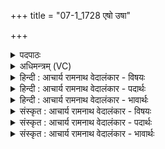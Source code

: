 +++
title = "07-1_1728 एषो उषा"

+++
<details><summary>पदपाठः</summary>

ए꣣षा꣢। उ꣣। उषाः꣢। अ꣡पू꣢꣯र्व्या। अ। पू꣣र्व्या। वि꣢। उ꣣च्छति। प्रिया꣢। दि꣣वः꣢। स्तु꣣षे꣢। वा꣣म्। अश्विना। बृह꣢त्। १७२८।
</details>

<details><summary>अधिमन्त्रम् (VC)</summary>

- अश्विनौ
- प्रस्कण्वः काण्वः
- गायत्री
- षड्जः
</details>

<details><summary>हिन्दी : आचार्य रामनाथ वेदालंकार - विषयः</summary>

प्रथम ऋचा की पूर्वार्चिक में १७८ क्रमाङ्क पर पहले व्याख्या की जा चुकी है। यहाँ ऋतम्भरा प्रज्ञा का वर्णन है।
</details>

<details><summary>हिन्दी : आचार्य रामनाथ वेदालंकार - पदार्थः</summary>

पदार्थान्वय -  (एषा उ) यह (अपूर्व्या) अपूर्व, (प्रिया) प्रिय (उषाः) प्रकाशमयी ऋतम्भरा प्रज्ञा (दिवः) देदीप्यमान आत्मलोक से (व्युच्छति) प्रकट हो रही है। हे (अश्विनौ) उस ऋतम्भरा प्रज्ञा से चमत्कृत मन और आत्मा ! मैं (वाम्) तुम दोनों की (बृहत्) बहुत अधिक (स्तुषे) स्तुति करता हूँ ॥१॥
</details>

<details><summary>हिन्दी : आचार्य रामनाथ वेदालंकार - भावार्थः</summary>

भावार्थ -  जब योगी के मानस आकाश में ऋतम्भरा प्रज्ञारूप दिव्य उषा प्रकट होती है,तब शरीर में स्थित आत्मा,मन,बुद्धि,प्राण,इन्द्रिय आदि सभी दिव्य ज्योति से प्रदीप्त हो जाते हैं ॥१॥
</details>

<details><summary>संस्कृत : आचार्य रामनाथ वेदालंकार - विषयः</summary>

तत्र प्रथमा ऋक् पूर्वार्चिके १७८ क्रमाङ्के व्याख्यातपूर्वा। अत्र ऋतम्भरा प्रज्ञा वर्ण्यते।
</details>

<details><summary>संस्कृत : आचार्य रामनाथ वेदालंकार - पदार्थः</summary>

पदार्थान्वय -  (एषा उ) इयं खलु (अपूर्व्या) अनुपमा, (प्रिया) प्रीतिकरी (उषाः) प्रकाशमयी ऋतम्भरा प्रज्ञा (दिवः) द्योतमानात् आत्मलोकात् (व्युच्छति) प्रकटीभवति। हे (अश्विनौ) तया ऋतम्भरया प्रज्ञया चमत्कृतौ मनआत्मानौ ! अहम् (वाम्) युवाम् (बृहत्) बहु (स्तुषे) स्तौमि ॥१॥२
</details>

<details><summary>संस्कृत : आचार्य रामनाथ वेदालंकार - भावार्थः</summary>

भावार्थ -  यदा योगिनो मानसाकाशे ऋतम्भरा प्रज्ञारूपिणी दिव्योषा आविर्भवति तदा देहस्थान्यात्ममनोबुद्धिप्राणेन्द्रियादीनि सर्वाण्यपि दिव्येन ज्योतिषा प्रदीप्तानि जायन्ते ॥१॥
</details>